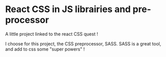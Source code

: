 # React CSS in JS librairies and pre-processor


A little project linked to the react CSS quest !

I choose for this project, the CSS preprocessor, SASS.
SASS is a great tool, and add to css some "super powers" !

